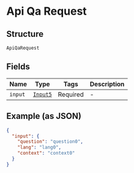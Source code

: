 
# Api Qa Request

## Structure

`ApiQaRequest`

## Fields

| Name | Type | Tags | Description |
|  --- | --- | --- | --- |
| `input` | [`Input5`](../../doc/models/input-5.md) | Required | - |

## Example (as JSON)

```json
{
  "input": {
    "question": "question0",
    "lang": "lang0",
    "context": "context0"
  }
}
```


